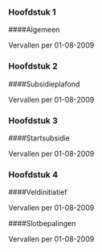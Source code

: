 <meta http-equiv='Content-Type' content='text/html; charset=utf-8' />

### Hoofdstuk  1  

####Algemeen

Vervallen per 01-08-2009 

### Hoofdstuk  2  

####Subsidieplafond

Vervallen per 01-08-2009 

### Hoofdstuk  3  

####Startsubsidie

Vervallen per 01-08-2009 

### Hoofdstuk  4  

####Veldinitiatief

Vervallen per 01-08-2009 

####Slotbepalingen

Vervallen per 01-08-2009 

